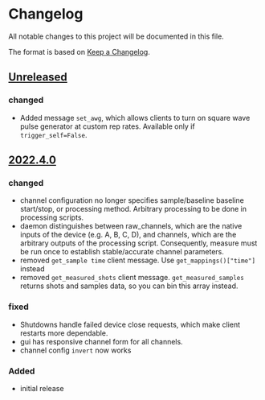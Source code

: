 # Changelog
All notable changes to this project will be documented in this file.

The format is based on [Keep a Changelog](https://keepachangelog.com/).

## [Unreleased]

### changed
- Added message `set_awg`, which allows clients to turn on square wave pulse generator at custom rep rates. Available only if `trigger_self=False`.


## [2022.4.0]

### changed
- channel configuration no longer specifies sample/baseline baseline start/stop, or processing method.  Arbitrary processing to be done in processing scripts.
- daemon distinguishes between raw_channels, which are the native inputs of the device (e.g. A, B, C, D), and channels, which are the arbitrary outputs of the processing script.  Consequently, measure must be run once to establish stable/accurate channel parameters.
- removed `get_sample time` client message.  Use `get_mappings()["time"]` instead
- removed `get_measured_shots` client message.  `get_measured_samples` returns shots and samples data, so you can bin this array instead.

### fixed
- Shutdowns handle failed device close requests, which make client restarts more dependable.
- gui has responsive channel form for all channels.
- channel config `invert` now works

### Added
- initial release



[Unreleased]: https://gitlab.com/yaq/yaqd-picotech/-/compare/v2022.4.0...main
[2022.4.0]: https://gitlab.com/yaq/yaqd-picotech/-/tags/v2022.4.0
